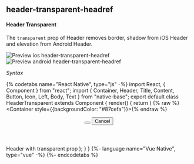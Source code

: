 ## header-transparent-headref
#### Header Transparent

The <code>transparent</code> prop of Header removes border, shadow from iOS Header and elevation from Android Header.

![Preview ios header-transparent-headref](https://raw.githubusercontent.com/GeekyAnts/NativeBase-KitchenSink/v2.6.1/screenshots/ios/header-transparent.png)
![Preview android header-transparent-headref](https://raw.githubusercontent.com/GeekyAnts/NativeBase-KitchenSink/v2.6.1/screenshots/android/header-transparent.png)

*Syntax*

{% codetabs name="React Native", type="js" -%}
import React, { Component } from "react";
import { Container, Header, Title, Content, Button, Icon, Left, Body, Text } from "native-base";
export default class HeaderTransparent extends Component {
  render() {
    return (
      {% raw %}<Container style={{backgroundColor: "#87cefa"}}>{% endraw %}
        <Header transparent>
          <Left>
            <Button transparent>
              <Icon name="arrow-back" />
            </Button>
          </Left>
          <Body>
            <Title>Transparent</Title>
          </Body>
          <Right>
            <Button transparent>
              <Text>Cancel</Text>
            </Button>
          </Right>
        </Header>
        <Content padder>
          <Text>
            Header with transparent prop
          </Text>
        </Content>
      </Container>
    );
  }
}
{%- language name="Vue Native", type="vue" -%}
<template>
  <nb-container :style="{backgroundColor: '#87cefa'}">
    <nb-header transparent>
      <nb-left>
        <nb-button transparent>
          <nb-icon name="arrow-back" />
        </nb-button>
      </nb-left>
      <nb-body>
        <nb-title>Header</nb-title>
      </nb-body>
      <nb-right>
        <nb-button transparent>
          <nb-text>Cancel</nb-text>
        </nb-button>
      </nb-right>
    </nb-header>
    <nb-content padder>
      <nb-text>Header with transparent prop</nb-text>
    </nb-content>
  </nb-container>
</template>
{%- endcodetabs %}
 <p>
    <div id="" class="mobileDevice" style="background: url(&quot;https://docs.nativebase.io/docs/assets/iosphone.png&quot;) no-repeat; padding: 63px 20px 100px 15px; width: 292px; height: 600px;margin:0 auto;float:none;">
        <img src="https://raw.githubusercontent.com/GeekyAnts/NativeBase-KitchenSink/v2.6.1/screenshots/ios/header-transparent.png" alt="" style="display:block !important" />
    </div>
</p>
<br />